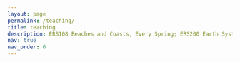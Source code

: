 ```yaml
---
layout: page
permalink: /teaching/
title: teaching
description: ERS108 Beaches and Coasts, Every Spring; ERS200 Earth Systems, 2024 Fall; EES390 Junior Seminar
nav: true
nav_order: 6
---
```

